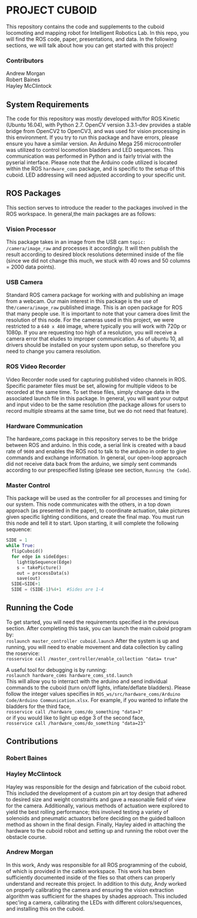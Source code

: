# PROJECT CUBOID
This repository contains the code and supplements to the cuboid locomoting and mapping robot for Intelligent Robotics Lab. In this repo, you will find the ROS code, paper, presentations, and data. In the following sections, we will talk about how you can get started with this project!

### Contributors
Andrew Morgan  
Robert Baines  
Hayley McClintock  

## System Requirements 
The code for this repository was mostly developed with/for ROS Kinetic (Ubuntu 16.04), with Python 2.7. OpenCV version 3.3.1-dev provides a stable bridge from OpenCV2 to OpenCV3, and was used for vision processing in this environment. If you try to run this package and have errors, please ensure you have a similar version. An Arduino Mega 256 microcontroller was utilized to control locomotion bladders and LED sequences. This communication was performed in Python and is fairly trivial with the pyserial interface. Please note that the Arduino code utilized is located within the ROS `hardware_coms` package, and is specific to the setup of this cuboid. LED addressing will need adjusted according to your specific unit.   

## ROS Packages
This section serves to introduce the reader to the packages involved in the ROS workspace. In general,the main packages are as follows:
### Vision Processor
This package takes in an image from the USB cam `topic: /camera/image_raw` and processes it accordingly. It will then publish the result according to desired block resolutions determined inside of the file (since we did not change this much, we stuck with 40 rows and 50 columns = 2000 data points).  

### USB Camera
Standard ROS camera package for working with and publishing an image from a webcam. Our main interest in this package is the use of  the`/camera/image_raw` published image. This is an open package for ROS that many people use. It is important to note that your camera does limit the resolution of this node. For the cameras used in this project, we were restricted to a `640 x 480` image, where typically you will work with 720p or 1080p. If you are requesting too high of a resolution, you will receive a camera error that eludes to improper communication. As of ubuntu 10, all drivers should be installed on your system upon setup, so therefore you need to change you camera resolution. 

### ROS Video Recorder 
Video Recorder node used for capturing published video channels in ROS. Specific parameter files must be set, allowing for multiple  videos to be recorded at the same time. To set these files, simply change data in the associated launch file in this package. In general, you will want your output and input video to be the same resolution (the package allows for users to record multiple streams at the same time, but we do not need that feature).   

### Hardware Communication   
The hardware_coms package in this repository serves to be the bridge between ROS and arduino. In this code, a serial link is created with a baud rate of `9600` and enables the ROS nod to talk to the arduino in order to give commands and exchange information. In general, our open-loop approach did not receive data back from the arduino, we simply sent commands according to our prespecified listing (please see section, `Running the Code`). 

### Master Control
This package will be used as the controller for all processes and timing for our system. This node communicates with the others, in a top down approach (as presented in the paper), to coordinate actuation, take pictures given specific lighting condiitions, and create the final map. You must run this node and tell it to start. Upon starting, it will complete the following sequence:  

```python
SIDE = 1
while True:
  flipCuboid()
  for edge in sideEdges:
    lightUpSequence(Edge)
    s = takePicture()
    out = processData(s)
    save(out)
  SIDE=SIDE+1
  SIDE = (SIDE-1)%4+1  #Sides are 1-4

```
## Running the Code
To get started, you will need the requirements specified in the previous section. After completing this task, you can launch the main cuboid program by:  
``roslaunch master_controller cuboid.launch``
After the system is up and running, you will need to enable movement and data collection by calling the roservice:  
``rosservice call /master_controller/enable_collection "data= true"``  
  
A useful tool for debugging is by running:  
`roslaunch hardware_coms hardware_coms_std.launch`  
This will allow you to interract with the arduino and send individual commands to the cuboid (turn on/off lights, inflate/deflate bladders). Please follow the integer values specifies in `ROS_ws/src/hardware_coms/Arduino Code/Arduino Communication.xlsx`. For example, if you wanted to inflate the bladders for the third face,  
``rosservice call /hardware_coms/do_something "data=3"``  
or if you would like to light up edge 3 of the second face,  
``rosservice call /hardware_coms/do_something "data=23"``  

## Contributions  


### Robert Baines  

### Hayley McClintock  

Hayley was responsible for the design and fabrication of the cuboid robot. This included the development of a custom pin art toy design that adhered to desired size and weight constraints and gave a reasonable field of view for the camera. Additionally, various methods of actuation were explored to yield the best rolling performance; this involved testing a variety of solenoids and pneumatic actuators before deciding on the guided balloon method as shown in the final design. Finally, Hayley aided in attaching the hardware to the cuboid robot and setting up and running the robot over the obstacle course.

### Andrew Morgan
In this work, Andy was responsible for all ROS programming of the cuboid, of which is provided in the catkin workspace. This work has been sufficiently documented inside of the files so that others can properly understand and recreate this project. In addition to this duty, Andy worked on properly calibrating the camera and ensuring the vision extraction algorithm was sufficient for the shapes by shades approach. This included spec'ing a camera, calibrating the LEDs with different colors/sequences, and installing this on the cuboid.









